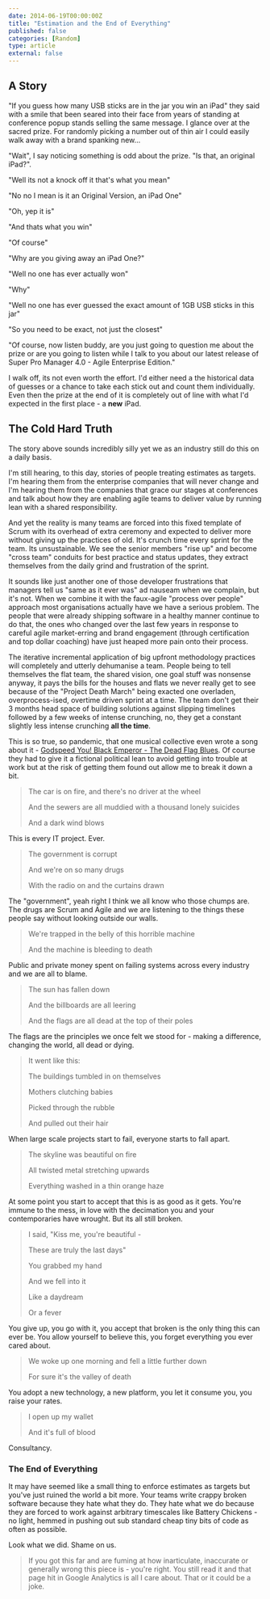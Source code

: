 ```yaml
---
date: 2014-06-19T00:00:00Z
title: "Estimation and the End of Everything"
published: false
categories: [Random]
type: article
external: false
---
```


## A Story

"If you guess how many USB sticks are in the jar you win an iPad" they said with a smile that been seared into their face from years of standing at conference popup stands selling the same message.  I glance over at the sacred prize.  For randomly picking a number out of thin air I could easily walk away with a brand spanking new... 

"Wait", I say noticing something is odd about the prize.  "Is that, an original iPad?".

"Well its not a knock off it that's what you mean"

"No no I mean is it an Original Version, an iPad One"

"Oh, yep it is"

"And thats what you win"

"Of course"

"Why are you giving away an iPad One?"

"Well no one has ever actually won"

"Why"

"Well no one has ever guessed the exact amount of 1GB USB sticks in this jar"

"So you need to be exact, not just the closest"

"Of course, now listen buddy, are you just going to question me about the prize or are you going to listen while I talk to you about our latest release of Super Pro Manager 4.0 - Agile Enterprise Edition."

I walk off, its not even worth the effort.  I'd either need a the historical data of guesses or a chance to take each stick out and count them individually.  Even then the prize at the end of it is completely out of line with what I'd expected in the first place - a __new__ iPad.

## The Cold Hard Truth

The story above sounds incredibly silly yet we as an industry still do this on a daily basis.

I'm still hearing, to this day, stories of people treating estimates as targets.  I'm hearing them from the enterprise companies that will never change and I'm hearing them from the companies that grace our stages at conferences and talk about how they are enabling agile teams to deliver value by running lean with a shared responsibility.  

And yet the reality is many teams are forced into this fixed template of Scrum with its overhead of extra ceremony and expected to deliver more without giving up the practices of old.  It's crunch time every sprint for the team.  Its unsustainable.  We see the senior members "rise up" and become "cross team" conduits for best practice and status updates, they extract themselves from the daily grind and frustration of the sprint.  

It sounds like just another one of those developer frustrations that managers tell us "same as it ever was" ad nauseam when we complain, but it's not.  When we combine it with the faux-agile "process over people" approach most organisations actually have we have a serious problem.  The people that were already shipping software in a healthy manner continue to do that, the ones who changed over the last few years in response to careful agile market-erring and brand engagement (through certification and top dollar coaching) have just heaped more pain onto their process.

The iterative incremental application of big upfront methodology practices will completely and utterly dehumanise a team.  People being to tell themselves the flat team, the shared vision, one goal stuff was nonsense anyway, it pays the bills for the houses and flats we never really get to see because of the "Project Death March" being exacted one overladen, overprocess-ised, overtime driven sprint at a time.  The team don't get their 3 months head space of building solutions against slipping timelines followed by a few weeks of intense crunching, no, they get a constant slightly less intense crunching __all the time__. 

This is so true, so pandemic, that one musical collective even wrote a song about it - [Godspeed You! Black Emperor - The Dead Flag Blues](https://www.youtube.com/watch?v=-aLjup934Rk).  Of course they had to give it a fictional political lean to avoid getting into trouble at work but at the risk of getting them found out allow me to break it down a bit.

> The car is on fire, and there's no driver at the wheel
>
> And the sewers are all muddied with a thousand lonely suicides
>
> And a dark wind blows 

This is every IT project. Ever.

> The government is corrupt
>
> And we're on so many drugs
>
> With the radio on and the curtains drawn 

The "government", yeah right I think we all know who those chumps are.  The drugs are Scrum and Agile and we are listening to the things these people say without looking outside our walls.

> We're trapped in the belly of this horrible machine
>
> And the machine is bleeding to death 

Public and private money spent on failing systems across every industry and we are all to blame.
 
> The sun has fallen down
>
> And the billboards are all leering
>
> And the flags are all dead at the top of their poles 

The flags are the principles we once felt we stood for - making a difference, changing the world, all dead or dying.

> It went like this: 
>
> 
> The buildings tumbled in on themselves
>
> Mothers clutching babies 
>
> Picked through the rubble
>
> And pulled out their hair 

When large scale projects start to fail, everyone starts to fall apart.

> The skyline was beautiful on fire
>
> All twisted metal stretching upwards
>
> Everything washed in a thin orange haze 

At some point you start to accept that this is as good as it gets.  You're immune to the mess, in love with the decimation you and your contemporaries have wrought.  But its all still broken.

> I said, "Kiss me, you're beautiful -
>
>
> These are truly the last days" 
> 
> You grabbed my hand 
>
> And we fell into it
>
> Like a daydream 
>
> Or a fever 

You give up, you go with it, you accept that broken is the only thing this can ever be. You allow yourself to believe this, you forget everything you ever cared about.

> We woke up one morning and fell a little further down
>
>
> For sure it's the valley of death 

You adopt a new technology, a new platform, you let it consume you, you raise your rates.

> I open up my wallet
>
> And it's full of blood

Consultancy.

### The End of Everything

It may have seemed like a small thing to enforce estimates as targets but you've just ruined the world a bit more.  Your teams write crappy broken software because they hate what they do.  They hate what we do because they are forced to work against arbitrary timescales like Battery Chickens - no light, hemmed in pushing out sub standard cheap tiny bits of code as often as possible.

Look what we did. Shame on us.

<blockquote class="warning">If you got this far and are fuming at how inarticulate, inaccurate or generally wrong this piece is - you're right. You still read it and that page hit in Google Analytics is all I care about.  That or it could be a joke.</blockquote>
